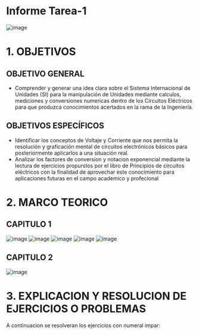 # Informe Tarea-1
![image](https://user-images.githubusercontent.com/117187676/200741624-c28925d6-e2e8-455e-8b8b-59d5a936a0ca.png)
# 1. OBJETIVOS
## OBJETIVO GENERAL
* Comprender y generar una idea clara sobre el Sistema Internacional de Unidades (SI) para la manipulación de Unidades mediante calculos, mediciones y conversiones numericas dentro de los Circuitos Eléctricos para que produzca conocimientos acertados en la rama de la Ingeniería.
## OBJETIVOS ESPECÍFICOS
* Identificar los conceptos de Voltaje y Corriente que nos permita la resolución y graficación mental de circuitos electrónicos básicos para posteriormente aplicarlos a una situación real.
* Analizar los factores de conversion y notacion exponencial mediante la lectura de ejercicios propurstos por el libro de Principios de circuitos eléctricos con la finalidad de aprovechar este conocimiento para aplicaciones futuras en el campo academico y profecional
# 2. MARCO TEORICO
## CAPITULO 1
![image](https://user-images.githubusercontent.com/117187676/200752485-3a6488ef-7908-4ff0-ad7e-089d1b278d83.png)
![image](https://user-images.githubusercontent.com/117187676/200754237-1a1eefa3-e100-48d1-ae83-fa400886d6f9.png)
![image](https://user-images.githubusercontent.com/117187676/200755010-28eb47f2-91ec-499a-b907-730f8de7be2a.png)
![image](https://user-images.githubusercontent.com/117187676/200755876-999afa3e-aedf-435a-bc4f-b6b54d127f12.png)
![image](https://user-images.githubusercontent.com/117187676/200757352-9cce1e72-57b2-4d78-94d3-711c725270fb.png)
## CAPITULO 2
![image](https://user-images.githubusercontent.com/117187676/200757526-e0df749d-ed37-48a4-bff6-c25cea2af238.png)
# 3. EXPLICACION Y RESOLUCION DE EJERCICIOS O PROBLEMAS
A continuacion se resolveran los ejercicios con numeral impar:
